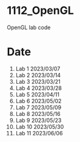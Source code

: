 # 1112_OpenGL
OpenGL lab code

# Date
1. Lab 1 2023/03/07
2. Lab 2 2023/03/14
3. Lab 3 2023/03/21
4. Lab 4 2023/03/28
5. Lab 5 2023/04/11
6. Lab 6 2023/05/02
7. Lab 7 2023/05/09
8. Lab 8 2023/05/16
9. Lab 9 2023/05/23
10. Lab 10 2023/05/30
11. Lab 11 2023/06/06
